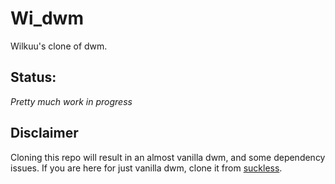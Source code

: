 # Wi_dwm
Wilkuu's clone of dwm.

## Status:
*Pretty much work in progress*

## Disclaimer
Cloning this repo will result in an almost vanilla dwm, and some dependency issues.
If you are here for just vanilla dwm, clone it from [suckless](https://dwm.suckless.org/).
